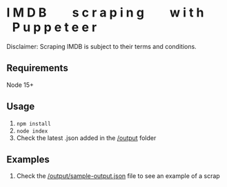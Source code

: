 # I M D B &nbsp; &nbsp; &nbsp; &nbsp; s c r a p i n g &nbsp; &nbsp; &nbsp; &nbsp; w i t h &nbsp; &nbsp; &nbsp; &nbsp; P u p p e t e e r

Disclaimer: Scraping IMDB is subject to their terms and conditions.


## Requirements
Node 15+

## Usage
1. `npm install`
2. `node index`
3. Check the latest .json added in the [/output](output) folder

## Examples
1. Check the [/output/sample-output.json](/output/sample-output.json) file to see an example of a scrap
